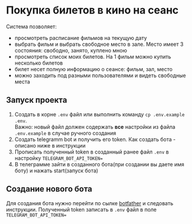 # Покупка билетов в кино на сеанс  

Система позволяет:  
 - просмотреть расписание фильмов на текущую дату
 - выбрать фильм и выбрать свободное место в зале. Место имеет 3 состояния: свободно, занято, куплено мною 
 - просмотреть список моих билетов. На 1 фильм можно купить несколько билетов
 - билет несет полную информацию о сеансе: фильм, зал, место
 - можно заходить под разными пользователями и видеть свободные места

## Запуск проекта
1) Создать в корне `.env` файл или выполнить команду `cp .env.example .env`.  
Важно: новый файл должен содержать **все** настройки из файла `.env.example` в случае ручного создания
2) Создать telegramm bot и получить его token. Как создать бота - описано ниже в инструкции
3) Прописать полученный token в созданный ранее файл `.env` в настройку `TELEGRAM_BOT_API_TOKEN=`
4) В телеграмме зайти в созданного бота(при создании вы даете имя боту) и нажать start(запуск бота)

## Создание нового бота
Для создания бота нужно перейти по сылке [botfather](https://t.me/botfather) и следовать инструкции. Полученный token записать в `.env` файл в поле `TELEGRAM_BOT_API_TOKEN=`